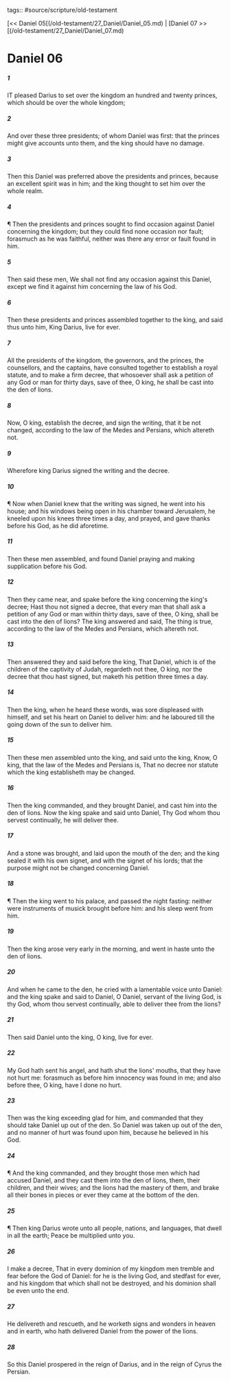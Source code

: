 tags:: #source/scripture/old-testament

[<< Daniel 05[(/old-testament/27_Daniel/Daniel_05.md) | [Daniel 07 >>[(/old-testament/27_Daniel/Daniel_07.md)

# Daniel 06

##### 1

IT pleased Darius to set over the kingdom an hundred and twenty princes, which should be over the whole kingdom;

##### 2

And over these three presidents; of whom Daniel was first: that the princes might give accounts unto them, and the king should have no damage.

##### 3

Then this Daniel was preferred above the presidents and princes, because an excellent spirit was in him; and the king thought to set him over the whole realm.

##### 4

¶ Then the presidents and princes sought to find occasion against Daniel concerning the kingdom; but they could find none occasion nor fault; forasmuch as he was faithful, neither was there any error or fault found in him.

##### 5

Then said these men, We shall not find any occasion against this Daniel, except we find it against him concerning the law of his God.

##### 6

Then these presidents and princes assembled together to the king, and said thus unto him, King Darius, live for ever.

##### 7

All the presidents of the kingdom, the governors, and the princes, the counsellors, and the captains, have consulted together to establish a royal statute, and to make a firm decree, that whosoever shall ask a petition of any God or man for thirty days, save of thee, O king, he shall be cast into the den of lions.

##### 8

Now, O king, establish the decree, and sign the writing, that it be not changed, according to the law of the Medes and Persians, which altereth not.

##### 9

Wherefore king Darius signed the writing and the decree.

##### 10

¶ Now when Daniel knew that the writing was signed, he went into his house; and his windows being open in his chamber toward Jerusalem, he kneeled upon his knees three times a day, and prayed, and gave thanks before his God, as he did aforetime.

##### 11

Then these men assembled, and found Daniel praying and making supplication before his God.

##### 12

Then they came near, and spake before the king concerning the king's decree; Hast thou not signed a decree, that every man that shall ask a petition of any God or man within thirty days, save of thee, O king, shall be cast into the den of lions? The king answered and said, The thing is true, according to the law of the Medes and Persians, which altereth not.

##### 13

Then answered they and said before the king, That Daniel, which is of the children of the captivity of Judah, regardeth not thee, O king, nor the decree that thou hast signed, but maketh his petition three times a day.

##### 14

Then the king, when he heard these words, was sore displeased with himself, and set his heart on Daniel to deliver him: and he laboured till the going down of the sun to deliver him.

##### 15

Then these men assembled unto the king, and said unto the king, Know, O king, that the law of the Medes and Persians is, That no decree nor statute which the king establisheth may be changed.

##### 16

Then the king commanded, and they brought Daniel, and cast him into the den of lions. Now the king spake and said unto Daniel, Thy God whom thou servest continually, he will deliver thee.

##### 17

And a stone was brought, and laid upon the mouth of the den; and the king sealed it with his own signet, and with the signet of his lords; that the purpose might not be changed concerning Daniel.

##### 18

¶ Then the king went to his palace, and passed the night fasting: neither were instruments of musick brought before him: and his sleep went from him.

##### 19

Then the king arose very early in the morning, and went in haste unto the den of lions.

##### 20

And when he came to the den, he cried with a lamentable voice unto Daniel: and the king spake and said to Daniel, O Daniel, servant of the living God, is thy God, whom thou servest continually, able to deliver thee from the lions?

##### 21

Then said Daniel unto the king, O king, live for ever.

##### 22

My God hath sent his angel, and hath shut the lions' mouths, that they have not hurt me: forasmuch as before him innocency was found in me; and also before thee, O king, have I done no hurt.

##### 23

Then was the king exceeding glad for him, and commanded that they should take Daniel up out of the den. So Daniel was taken up out of the den, and no manner of hurt was found upon him, because he believed in his God.

##### 24

¶ And the king commanded, and they brought those men which had accused Daniel, and they cast them into the den of lions, them, their children, and their wives; and the lions had the mastery of them, and brake all their bones in pieces or ever they came at the bottom of the den.

##### 25

¶ Then king Darius wrote unto all people, nations, and languages, that dwell in all the earth; Peace be multiplied unto you.

##### 26

I make a decree, That in every dominion of my kingdom men tremble and fear before the God of Daniel: for he is the living God, and stedfast for ever, and his kingdom that which shall not be destroyed, and his dominion shall be even unto the end.

##### 27

He delivereth and rescueth, and he worketh signs and wonders in heaven and in earth, who hath delivered Daniel from the power of the lions.

##### 28

So this Daniel prospered in the reign of Darius, and in the reign of Cyrus the Persian.
